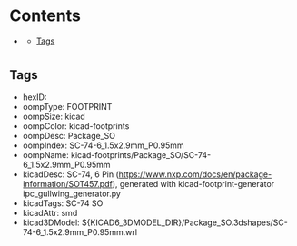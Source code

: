 



Contents
========

* [](#)
	* [Tags](#tags)

# 

## Tags

- hexID: 
- oompType: FOOTPRINT
- oompSize: kicad
- oompColor: kicad-footprints
- oompDesc: Package_SO
- oompIndex: SC-74-6_1.5x2.9mm_P0.95mm
- oompName: kicad-footprints/Package_SO/SC-74-6_1.5x2.9mm_P0.95mm
- kicadDesc: SC-74, 6 Pin (https://www.nxp.com/docs/en/package-information/SOT457.pdf), generated with kicad-footprint-generator ipc_gullwing_generator.py
- kicadTags: SC-74 SO
- kicadAttr: smd
- kicad3DModel: ${KICAD6_3DMODEL_DIR}/Package_SO.3dshapes/SC-74-6_1.5x2.9mm_P0.95mm.wrl
